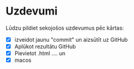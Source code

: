 # Uzdevumi

Lūdzu pildiet sekojošos uzdevumus pēc kārtas:
- [x] izveidot jaunu "commit" un aizsūtīt uz GitHub
- [x] Aplūkot rezultātu GitHub
- [x] Pievietot .html .... un 
- [x] macos